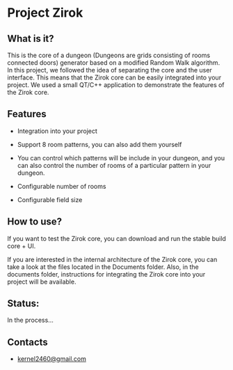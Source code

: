 # Project Zirok
## What is it?
This is the core of a dungeon (Dungeons are grids consisting of rooms connected doors) generator based on a modified Random Walk algorithm. In this project, we followed the idea of ​​separating the core and the user interface. This means that the Zirok core can be easily integrated into your project. We used a small QT/C++ application to demonstrate the features of the Zirok core.

## Features
- Integration into your project

- Support 8 room patterns, you can also add them yourself

- You can control which patterns will be include in your dungeon, and you can also control the number of rooms of a particular pattern in your dungeon.

- Configurable number of rooms

- Configurable field size

## How to use?
If you want to test the Zirok core, you can download and run the stable build core + UI.

If you are interested in the internal architecture of the Zirok core, you can take a look at the files located in the Documents folder. Also, in the documents folder, instructions for integrating the Zirok core into your project will be available.

## Status:
In the process...

## Contacts
- kernel2460@gmail.com
